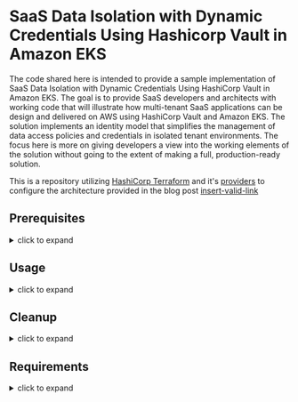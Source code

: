 # SaaS Data Isolation with Dynamic Credentials Using Hashicorp Vault in Amazon EKS

The code shared here is intended to provide a sample implementation of SaaS Data Isolation with Dynamic Credentials Using HashiCorp Vault in Amazon EKS. The goal is to provide SaaS developers and architects with working code that will illustrate how multi-tenant SaaS applications can be design and delivered on AWS using HashiCorp Vault and Amazon EKS. The solution implements an identity model that simplifies the management of data access policies and credentials in isolated tenant environments. The focus here is more on giving developers a view into the working elements of the solution without going to the extent of making a full, production-ready solution.  

This is a repository utilizing [HashiCorp Terraform](https://www.hashicorp.com/products/terraform) and it's [providers](https://registry.terraform.io/providers/) to configure the architecture provided in the blog post [insert-valid-link](http://0)  

## Prerequisites
<details>
<summary>click to expand</summary>

1. Terraform OSS (it's free!)
2. git CLI (if using Terraform OSS)
3. An AWS account

</details>

## Usage
<details>
<summary>click to expand</summary>

### Terraform OSS
1. Clone the git repository and navigate to the cloud9 directory:  

    ```bash
    git clone [url]  
    cd [repo-name]/cloud9/  
    ```


2. Run these Terraform commands:  

    ```hcl  
    terraform init [press enter]
    terraform plan [press enter]
    terraform apply --auto-approve [press enter]
    ```

3. Once complete, Terraform will output the ARN for Cloud9.  Log into your AWS account and access the provisioned Cloud9 instance.  **All the other cli based steps will be performed on the Cloud9 Instance**.  

4. Create EC2 Instance Role via the AWS Console

    - Follow [this deep link](https://console.aws.amazon.com/iam/home#/roles$new?step=review&commonUseCase=EC2%2BEC2&selectedUseCase=EC2&policies=arn:aws:iam::aws:policy%2FAdministratorAccess) to create an IAM role with Administrator access.
    - Confirm that AWS service and EC2 are selected, then click Next to view permissions.
    - Confirm that `AdministratorAccess` is checked, then click **Next: Tags** to assign tags.
    - Take the defaults, and click **Next: Review** to review.
    - Enter `dynamic-policy-ref-arch-admin` for the Name, and click **Create role**.

5. Remove managed credentials and attach EC2 Instance Role to Cloud9 Instance

    - Click the gear in the upper right-hand corner of the IDE which opens settings. Click the `AWS Settings` on the left and under `Credentials` slide the button to the left for `AWS managed temporary credentials`. The button should be greyed out when done, indicating it's off.
    - Click the round button with an alphabet in the upper right-hand corner of the IDE and click `Manage EC2 Instance`. This will take you to the EC2 portion of the AWS Console
    - Right-click the EC2 instance and in the fly-out menu, click `Security` -> `Modify IAM Role`
    - Choose the Role you created in the step above. It should be titled `dynamic-policy-ref-arch-admin` and click  `Save`.

6. In the Cloud9 IDE, clone the repo and resume provisioning with Terraform:
    - Click `Window` -> `New Terminal` and enter the following commands:
    -   `cd [repo-name]/ [press enter]`

    ```hcl  
    terraform init [press enter]
    terraform plan [press enter]
    terraform apply --auto-approve [press enter]
    ```

    Note that this deployment will take roughly 20 minutes to complete.  Now would be a great time to grab a cup of coffee or tea.  

    We've now provisioned and configured the EKS cluster, a vault deployment with the Vault Helm Chart, copied the vault, vault-k8s, and awscli images to ECR, provisioned a DynamoDB Table, and created all associated networking/security resources! Let's continue with the rest of the deployment.

7. Install k8s dependencies:
    - Click `Window` -> `New Terminal` and enter the following commands:
    ```bash
    cd [repo-name]/scripts/ [press enter]
    chmod +x install-k8s-tools.sh
    ./install-k8s-tools.sh
    ```  

    This will install kubectl on the Cloud9 instance and set the alias k for kubectl, if you would like a shorthand method of invoking kubectl.

8. Initialized Vault:
    - In the same window as Step 7, cd into the vault directory
    ```bash
    cd [repo-name]/scripts/vault/ [press enter]
    chmod +x init-vault.sh
    ./init-vault.sh
    ```  

    This will initialize Vault.  Vault has been configured with Auto-Unseal utilizing AWS KMS.  This allows Vault to automatically unseal for operations.  We store the Recovery Keys and Root token in AWS Secrets Manager.  

9. Deploy Sample Silo Tenants:
    - Click `Window` -> `New Terminal` and enter the following commands:
    ```bash
    cd [repo-name]/scripts/silo/ [press enter]
    chmod +x deploy-siloed-tenants.sh
    ./deploy-siloed-tenants.sh
    ```
    This [script](./scripts/silo/deploy-siloed-tenants.sh) creates the following, for each tenant (tenanta & tenantb):

    a. Vault role along with the tenant-scoped IAM session policy
    b. Vault policy that allows access to tenant-scoped credentials
    c. Vault credentials access endpoint
    d. AppRole for the Vault Agent sidecar, bound to the tenant-specific Vault policy
    e. AppRole credentials (role_id / secret_id) for the Vault Agent sidecar
    f. Kubernetes namespace for the tenant
    g. Kubernetes secret containing the Vault Agent's AppRole credentials
    h. Kubernetes configmap containing the Vault Agent configuration
    i. Application pods

10. Test Silo Tenant Deployments:
    a. In the Cloud9 test editor, open [test-cases/shell-into-tenant-container.sh](./scripts/test-cases/shell-into-tenant-container.sh)
    b. Modify the value of environment variable APPLICATION_NS to "tenanta" or "tenantb"
    c. Save the file, then run

      ```bash  
      cd [repo-name]/scripts/test-cases/  
      chmod +x shell-into-tenant-container.sh  
      ./shell-into-tenant-container.sh  
      ```  
    e. You would now be in a shell within the tenant-specific application (myapp) container
    f. In the Cloud9 test editor, open [test-cases/test-dynamodb-access.sh](./scripts/test-cases/test-dynamodb-access.sh)
    g. Modify the value of environment variable TENANT to "tenanta" or "tenantb", matching the APPLICATION_NS value set in step (b)
    h. Select all the contents of `test-cases/test-dynamodb-access.sh`
    i. Paste the contents into the shell that was started on the tenant-specific application container
    j. Data items will be pulled from the DynamoDB table Products only where the ShardID matches the tenant ID set by the environment variable AWS_PROFILE. AWS CLI uses the AWS credentials file to use the credentials for the tenant-specific profile.
    k. Data items where the ShardID doesn't match the tenant ID will not be retrieved and the following error will be generated.
    ```sh
    An error occurred (AccessDeniedException) when calling the GetItem operation: User: arn:aws:sts::ACCOUNT_ID:federated-user/vault-xxxxxxxxxx-yyyyyyyyyyyyyyy is not authorized to perform: dynamodb:GetItem on resource: arn:aws:dynamodb:AWS_REGION:ACCOUNT_ID:table/Products_xxxxxxxx because no session policy allows the dynamodb:GetItem action
    ```

11. Deploy Sample Pooled Tenants
    - Click `Window` -> `New Terminal` and enter the following commands:

    ```bash
    cd [repo-name]/scripts/pool
    chmod +x deploy-pooled-tenants.sh
    ./deploy-pooled-tenants.sh
    ```

    This [script](./scripts/pool/deploy-pooled-tenants.sh) creates the following, for each tenant (tenantc & tenantd):
    a. A Vault role with tenant-scoped IAM session policy
    b. Vault policy that allows access to credentials for all sub-tenant (tenantc-* / tenantd-*)
    c. A Vault credentials endpoint
    d. AppRole for the Vault Agent bound to the tenant-specific Vault policy
    e. AppRole credentials (role_id / secret_id) for the Vault Agent sidecar
    f. Kubernetes namespace for the tenant
    g. Kubernetes secret containing the Vault Agent's AppRole credentials
    h. Kubernetes configmap containing the Vault Agent configuration
    i. Application pods


12. Deploy Sample Pooled Sub-Tenants
    - Run the following command in the "Pooled Tenants" shell window

    ```bash
    cd [repo-name]/scripts/pool
    chmod +x deploy-pool-sub-tenants.sh
    ./deploy-pool-sub-tenants.sh
    ```

    This [script](./scripts/pool/deploy-pool-sub-tenants.sh) completes the following, for each tenant (tenantc & tenantd):

    a. For each sub-tenant, creates a Vault role along with the sub-tenant-scoped IAM session policy
    b. For each sub-tenant, creates a Vault credentials endpoint
    c. Updates tenant-specific Vault Agent configmap with a template to generate sub-tenant credentials in the mapped secrets volume
    d. Restarts the Vault Agent process with a kill -SIGHUP, for the process to re-read the configmap


13. Test Pooled Tenant Deployments
    a. In the Cloud9 test editor, open [test-cases/shell-into-tenant-container.sh](./scripts/test-cases/shell-into-tenant-container.sh)
    b. Modify the value of environment variable APPLICATION_NS to "tenantc" or "tenantd"
    c. Save the file, then run

    ```bash  
    cd [repo-name]/scripts/test-cases/  
    chmod +x shell-into-tenant-container.sh  
    ./shell-into-tenant-container.sh  
    ```  
    d. You would now be in a shell within the sub-tenant-specific application (myapp) container
    e. In the Cloud9 test editor, open [test-cases/test-dynamodb-access.sh](./scripts/test-cases/test-dynamodb-access.sh)
    f. Modify the value of environment variable TENANT to "tenantc-1", "tenantc-2", "tenantd-1", or "tenantd-2", corresponding to the APPLICATION_NS value set in step (b)
    g. Select all the contents of test-cases/test-dynamodb-access.sh
    h. Paste the contents into the shell that was started on the sub-tenant-specific application container
    i. Data items will be pulled from the DynamoDB table Products only where the ShardID matches the sub-tenant ID set by the environment variable AWS_PROFILE. AWS CLI uses the AWS credentials file to use the credentials for the sub-tenant-specific profile.
    j. Data items where the ShardID doesn't match the tenant ID will not be retrieved and the following error will be generated.
    ```
    An error occurred (AccessDeniedException) when calling the GetItem operation: User: arn:aws:sts::ACCOUNT_ID:federated-user/vault-xxxxxxxxxx-yyyyyyyyyyyyyyy is not authorized to perform: dynamodb:GetItem on resource: arn:aws:dynamodb:AWS_REGION:ACCOUNT_ID:table/Products_xxxxxxxx because no session policy allows the dynamodb:GetItem action
    ```
</details>

## Cleanup
<details>
<summary>click to expand</summary>


The deployed components can be cleaned up via the following procedure.

### Cloud9 IDE

1. Run the cleanup script via a new terminal window
    - Click `Window` -> `New Terminal` and enter the following commands:
    ```bash
    cd [repo-name]/scripts/cleanup/ [press enter]
    chmod +x cleanup.sh
    ./cleanup.sh
    ```  

2. Destroy the infrastructure and resources created by Terraform
    - In the same terminal window, run these commands:
    ```hcl
    terraform init [press enter]
    terraform plan [press enter]
    terraform destroy --auto-approve [press enter]
    ```

### Local Workstation
1. On your local workstation, destroy the Cloud9 environment created by Terraform:  
    `cd [repo-name]/cloud9 [press enter]`  

    ```hcl
    terraform init [press enter]
    terraform plan [press enter]
    terraform destroy --auto-approve [press enter]
    ```
</details>


## Requirements
<details>
<summary>click to expand</summary>


<!-- BEGINNING OF PRE-COMMIT-TERRAFORM DOCS HOOK -->
## Requirements

| Name | Version |
|------|---------|
| <a name="requirement_terraform"></a> [terraform](#requirement\_terraform) | >=1.2.0 |
| <a name="requirement_aws"></a> [aws](#requirement\_aws) | ~> 4.51.0 |
| <a name="requirement_docker"></a> [docker](#requirement\_docker) | 3.0.1 |
| <a name="requirement_helm"></a> [helm](#requirement\_helm) | ~> 2.9.0 |
| <a name="requirement_kubernetes"></a> [kubernetes](#requirement\_kubernetes) | ~> 2.18.0 |
| <a name="requirement_random"></a> [random](#requirement\_random) | ~> 3.4.3 |

## Providers

| Name | Version |
|------|---------|
| <a name="provider_aws"></a> [aws](#provider\_aws) | 4.51.0 |
| <a name="provider_helm"></a> [helm](#provider\_helm) | 2.9.0 |
| <a name="provider_random"></a> [random](#provider\_random) | 3.4.3 |

## Modules

| Name | Source | Version |
|------|--------|---------|
| <a name="module_eks"></a> [eks](#module\_eks) | terraform-aws-modules/eks/aws | 19.6.0 |
| <a name="module_kms_key"></a> [kms\_key](#module\_kms\_key) | terraform-aws-modules/kms/aws | ~> 1.1 |
| <a name="module_push_aws_cli_image_ecr"></a> [push\_aws\_cli\_image\_ecr](#module\_push\_aws\_cli\_image\_ecr) | ./container | n/a |
| <a name="module_push_vault_image_ecr"></a> [push\_vault\_image\_ecr](#module\_push\_vault\_image\_ecr) | ./container | n/a |
| <a name="module_push_vault_k8s_image_ecr"></a> [push\_vault\_k8s\_image\_ecr](#module\_push\_vault\_k8s\_image\_ecr) | ./container | n/a |
| <a name="module_vpc"></a> [vpc](#module\_vpc) | terraform-aws-modules/vpc/aws | 3.19.0 |
| <a name="module_vpc_cni_irsa"></a> [vpc\_cni\_irsa](#module\_vpc\_cni\_irsa) | terraform-aws-modules/iam/aws//modules/iam-role-for-service-accounts-eks | ~> 5.0 |
| <a name="module_vpc_endpoints"></a> [vpc\_endpoints](#module\_vpc\_endpoints) | terraform-aws-modules/vpc/aws//modules/vpc-endpoints | 3.19.0 |

## Resources

| Name | Type |
|------|------|
| [aws_dynamodb_table.product_table](https://registry.terraform.io/providers/hashicorp/aws/latest/docs/resources/dynamodb_table) | resource |
| [aws_dynamodb_table_item.insert_items](https://registry.terraform.io/providers/hashicorp/aws/latest/docs/resources/dynamodb_table_item) | resource |
| [aws_iam_policy.dynamodb_policy](https://registry.terraform.io/providers/hashicorp/aws/latest/docs/resources/iam_policy) | resource |
| [aws_iam_policy.s3_access_policy](https://registry.terraform.io/providers/hashicorp/aws/latest/docs/resources/iam_policy) | resource |
| [aws_iam_policy.vault_sa_policy](https://registry.terraform.io/providers/hashicorp/aws/latest/docs/resources/iam_policy) | resource |
| [aws_iam_role.s3_access_role](https://registry.terraform.io/providers/hashicorp/aws/latest/docs/resources/iam_role) | resource |
| [aws_iam_role.vault_role](https://registry.terraform.io/providers/hashicorp/aws/latest/docs/resources/iam_role) | resource |
| [aws_iam_role.vault_sa_role](https://registry.terraform.io/providers/hashicorp/aws/latest/docs/resources/iam_role) | resource |
| [aws_iam_role_policy_attachment.s3_access_role](https://registry.terraform.io/providers/hashicorp/aws/latest/docs/resources/iam_role_policy_attachment) | resource |
| [aws_iam_role_policy_attachment.vault_role_policy](https://registry.terraform.io/providers/hashicorp/aws/latest/docs/resources/iam_role_policy_attachment) | resource |
| [aws_iam_role_policy_attachment.vault_sa_role](https://registry.terraform.io/providers/hashicorp/aws/latest/docs/resources/iam_role_policy_attachment) | resource |
| [aws_kms_key.vault_autounseal_key](https://registry.terraform.io/providers/hashicorp/aws/latest/docs/resources/kms_key) | resource |
| [aws_route.peer_to_vpc](https://registry.terraform.io/providers/hashicorp/aws/latest/docs/resources/route) | resource |
| [aws_route.vpc_to_peer](https://registry.terraform.io/providers/hashicorp/aws/latest/docs/resources/route) | resource |
| [aws_s3_bucket.access_logs_bucket](https://registry.terraform.io/providers/hashicorp/aws/latest/docs/resources/s3_bucket) | resource |
| [aws_s3_bucket.vault_s3_bucket](https://registry.terraform.io/providers/hashicorp/aws/latest/docs/resources/s3_bucket) | resource |
| [aws_s3_bucket_acl.access_logs_bucket](https://registry.terraform.io/providers/hashicorp/aws/latest/docs/resources/s3_bucket_acl) | resource |
| [aws_s3_bucket_logging.vault_s3_bucket](https://registry.terraform.io/providers/hashicorp/aws/latest/docs/resources/s3_bucket_logging) | resource |
| [aws_s3_bucket_policy.access_logs_bucket](https://registry.terraform.io/providers/hashicorp/aws/latest/docs/resources/s3_bucket_policy) | resource |
| [aws_s3_bucket_policy.vault_s3_bucket](https://registry.terraform.io/providers/hashicorp/aws/latest/docs/resources/s3_bucket_policy) | resource |
| [aws_s3_bucket_public_access_block.access_logs_bucket](https://registry.terraform.io/providers/hashicorp/aws/latest/docs/resources/s3_bucket_public_access_block) | resource |
| [aws_s3_bucket_public_access_block.vault_s3_bucket](https://registry.terraform.io/providers/hashicorp/aws/latest/docs/resources/s3_bucket_public_access_block) | resource |
| [aws_s3_bucket_server_side_encryption_configuration.access_logs_bucket](https://registry.terraform.io/providers/hashicorp/aws/latest/docs/resources/s3_bucket_server_side_encryption_configuration) | resource |
| [aws_s3_bucket_server_side_encryption_configuration.vault_s3_bucket](https://registry.terraform.io/providers/hashicorp/aws/latest/docs/resources/s3_bucket_server_side_encryption_configuration) | resource |
| [aws_security_group.vpc_eks_node_to_cluster](https://registry.terraform.io/providers/hashicorp/aws/latest/docs/resources/security_group) | resource |
| [aws_security_group.vpc_tls](https://registry.terraform.io/providers/hashicorp/aws/latest/docs/resources/security_group) | resource |
| [aws_security_group_rule.vault_webhook_nodes](https://registry.terraform.io/providers/hashicorp/aws/latest/docs/resources/security_group_rule) | resource |
| [aws_vpc_peering_connection.vpc_peering](https://registry.terraform.io/providers/hashicorp/aws/latest/docs/resources/vpc_peering_connection) | resource |
| [helm_release.vault](https://registry.terraform.io/providers/hashicorp/helm/latest/docs/resources/release) | resource |
| [random_string.random_string](https://registry.terraform.io/providers/hashicorp/random/latest/docs/resources/string) | resource |
| [aws_caller_identity.current](https://registry.terraform.io/providers/hashicorp/aws/latest/docs/data-sources/caller_identity) | data source |
| [aws_canonical_user_id.current](https://registry.terraform.io/providers/hashicorp/aws/latest/docs/data-sources/canonical_user_id) | data source |
| [aws_ecr_image.aws_image](https://registry.terraform.io/providers/hashicorp/aws/latest/docs/data-sources/ecr_image) | data source |
| [aws_ecr_image.vault_image](https://registry.terraform.io/providers/hashicorp/aws/latest/docs/data-sources/ecr_image) | data source |
| [aws_ecr_image.vaultk8s_image](https://registry.terraform.io/providers/hashicorp/aws/latest/docs/data-sources/ecr_image) | data source |
| [aws_iam_policy_document.dynamodb_policy](https://registry.terraform.io/providers/hashicorp/aws/latest/docs/data-sources/iam_policy_document) | data source |
| [aws_iam_policy_document.s3_access_policy](https://registry.terraform.io/providers/hashicorp/aws/latest/docs/data-sources/iam_policy_document) | data source |
| [aws_iam_policy_document.s3_bucket_logs_policy](https://registry.terraform.io/providers/hashicorp/aws/latest/docs/data-sources/iam_policy_document) | data source |
| [aws_iam_policy_document.s3_bucket_policy](https://registry.terraform.io/providers/hashicorp/aws/latest/docs/data-sources/iam_policy_document) | data source |
| [aws_iam_policy_document.vault_sa_role_policy](https://registry.terraform.io/providers/hashicorp/aws/latest/docs/data-sources/iam_policy_document) | data source |
| [aws_route_table.cloud9_rtb](https://registry.terraform.io/providers/hashicorp/aws/latest/docs/data-sources/route_table) | data source |
| [aws_vpc.cloud9_vpc](https://registry.terraform.io/providers/hashicorp/aws/latest/docs/data-sources/vpc) | data source |

## Inputs

| Name | Description | Type | Default | Required |
|------|-------------|------|---------|:--------:|
| <a name="input_aws_cli_image"></a> [aws\_cli\_image](#input\_aws\_cli\_image) | Image name and tag for aws\_cli | `string` | n/a | yes |
| <a name="input_cloud9_vpc_id"></a> [cloud9\_vpc\_id](#input\_cloud9\_vpc\_id) | VPC ID of Cloud9 Subnet | `string` | n/a | yes |
| <a name="input_ddb_items"></a> [ddb\_items](#input\_ddb\_items) | Items to add to DDB table | <pre>map(object({<br>    shard_id     = string<br>    product_id   = string<br>    product_name = string<br>  }))</pre> | n/a | yes |
| <a name="input_eks_data"></a> [eks\_data](#input\_eks\_data) | Map of data relevant to the EKS Cluster | <pre>object({<br>    version          = string<br>    ami_type_default = string<br>    instance_types   = list(string)<br>    volume_size      = string<br>    volume_type      = string<br>    min_size         = number<br>    max_size         = number<br>    desired_size     = number<br>  })</pre> | n/a | yes |
| <a name="input_helm_config"></a> [helm\_config](#input\_helm\_config) | Object to hold helm values | <pre>object({<br>    name             = string<br>    namespace        = string<br>    create_namespace = bool<br>    description      = string<br>    version          = string<br>    repository       = string<br>  })</pre> | n/a | yes |
| <a name="input_region"></a> [region](#input\_region) | Region for deploying resources | `string` | n/a | yes |
| <a name="input_tag_prefix"></a> [tag\_prefix](#input\_tag\_prefix) | Prefix tag for VPCs | `string` | n/a | yes |
| <a name="input_vault_image"></a> [vault\_image](#input\_vault\_image) | Image name and tag for Vault | `string` | n/a | yes |
| <a name="input_vault_k8s_image"></a> [vault\_k8s\_image](#input\_vault\_k8s\_image) | Image name and tag for Vault-K8S | `string` | n/a | yes |
| <a name="input_vpc_data"></a> [vpc\_data](#input\_vpc\_data) | Data required to be passed to VPC module | <pre>object({<br>    cidr                 = string<br>    public_subnet_cidrs  = list(string)<br>    private_subnet_cidrs = list(string)<br>    availability_zones   = list(string)<br>  })</pre> | n/a | yes |

## Outputs

| Name | Description |
|------|-------------|
| <a name="output_ACCOUNT_ID"></a> [ACCOUNT\_ID](#output\_ACCOUNT\_ID) | n/a |
| <a name="output_AWSCLI_IMAGE_TAG"></a> [AWSCLI\_IMAGE\_TAG](#output\_AWSCLI\_IMAGE\_TAG) | n/a |
| <a name="output_AWSCLI_REPO_NAME"></a> [AWSCLI\_REPO\_NAME](#output\_AWSCLI\_REPO\_NAME) | n/a |
| <a name="output_AWS_REGION"></a> [AWS\_REGION](#output\_AWS\_REGION) | n/a |
| <a name="output_EKS_CLUSTER_NAME"></a> [EKS\_CLUSTER\_NAME](#output\_EKS\_CLUSTER\_NAME) | n/a |
| <a name="output_RANDOM_STRING"></a> [RANDOM\_STRING](#output\_RANDOM\_STRING) | n/a |
| <a name="output_REPO_URI_AWSCLI"></a> [REPO\_URI\_AWSCLI](#output\_REPO\_URI\_AWSCLI) | n/a |
| <a name="output_REPO_URI_VAULT"></a> [REPO\_URI\_VAULT](#output\_REPO\_URI\_VAULT) | n/a |
| <a name="output_TENANT_SA_ROLE_ARN"></a> [TENANT\_SA\_ROLE\_ARN](#output\_TENANT\_SA\_ROLE\_ARN) | n/a |
| <a name="output_VAULT_AGENT_TEMPLATES_BUCKET"></a> [VAULT\_AGENT\_TEMPLATES\_BUCKET](#output\_VAULT\_AGENT\_TEMPLATES\_BUCKET) | n/a |
| <a name="output_VAULT_IMAGE_TAG"></a> [VAULT\_IMAGE\_TAG](#output\_VAULT\_IMAGE\_TAG) | n/a |
| <a name="output_VAULT_K8S_ECR_URI"></a> [VAULT\_K8S\_ECR\_URI](#output\_VAULT\_K8S\_ECR\_URI) | n/a |
| <a name="output_VAULT_K8S_IMAGE_TAG"></a> [VAULT\_K8S\_IMAGE\_TAG](#output\_VAULT\_K8S\_IMAGE\_TAG) | n/a |
| <a name="output_VAULT_NS"></a> [VAULT\_NS](#output\_VAULT\_NS) | n/a |
| <a name="output_VAULT_REPO_NAME"></a> [VAULT\_REPO\_NAME](#output\_VAULT\_REPO\_NAME) | n/a |
| <a name="output_VAULT_ROLE"></a> [VAULT\_ROLE](#output\_VAULT\_ROLE) | n/a |
| <a name="output_VAULT_SA_ROLE_ARN"></a> [VAULT\_SA\_ROLE\_ARN](#output\_VAULT\_SA\_ROLE\_ARN) | n/a |
<!-- END OF PRE-COMMIT-TERRAFORM DOCS HOOK -->
</details>
